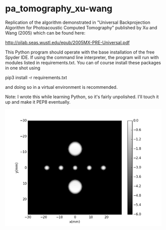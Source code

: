 # pa_tomography_xu-wang
Replication of the algorithm demonstrated in "Universal Backprojection Algorithm for Photoacoustic Computed Tomography" published by Xu and Wang (2005) which can be found here:

http://oilab.seas.wustl.edu/epub/2005MX-PRE-Universal.pdf

This Python program should operate with the base installation of the free Spyder IDE. If using the command line interpreter, the program will run with modules listed in requirements.txt. You can of course install these packages in one shot using 

pip3 install -r requirements.txt

and doing so in a virtual environment is recommended.

Note: I wrote this while learning Python, so it's fairly unpolished. I'll touch it up and make it PEP8 eventually.

![alt text](./figure_1.png)
